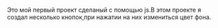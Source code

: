 Это мой первый проект сделаный с помощью js.В этом проекте я создал несколько кнопок,при нажатии на них измениться цвет фона.
